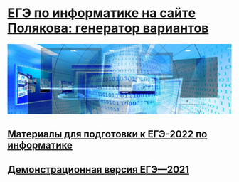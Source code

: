 # [ЕГЭ по информатике на сайте Полякова: генератор вариантов](https://kpolyakov.spb.ru/school/ege/generate.htm)

![KEGE](img/banner-g0deb275a4_1920.jpg "KEGE")

## [Материалы для подготовки к ЕГЭ-2022 по информатике](https://github.com/xkurs/KEGE/)

## [Демонстрационная версия ЕГЭ—2021](https://nbviewer.org/github/xkurs/KEGE/blob/master/KEGE2021/KEGE2021.ipynb)
